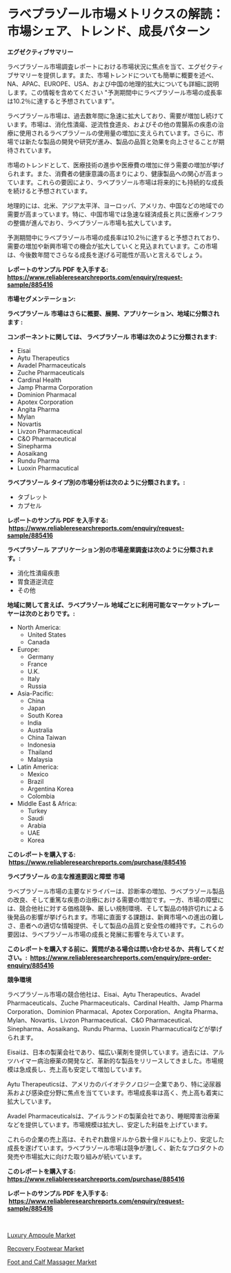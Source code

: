 <p><h1>ラベプラゾール市場メトリクスの解読：市場シェア、トレンド、成長パターン</h1></p><p><strong>エグゼクティブサマリー</strong></p>
<p><p>ラベプラゾール市場調査レポートにおける市場状況に焦点を当て、エグゼクティブサマリーを提供します。また、市場トレンドについても簡単に概要を述べ、NA、APAC、EUROPE、USA、および中国の地理的拡大についても詳細に説明します。この情報を含めてください "予測期間中にラベプラゾール市場の成長率は10.2％に達すると予想されています"。</p><p>ラベプラゾール市場は、過去数年間に急速に拡大しており、需要が増加し続けています。市場は、消化性潰瘍、逆流性食道炎、およびその他の胃腸系の疾患の治療に使用されるラベプラゾールの使用量の増加に支えられています。さらに、市場では新たな製品の開発や研究が進み、製品の品質と効果を向上させることが期待されています。</p><p>市場のトレンドとして、医療技術の進歩や医療費の増加に伴う需要の増加が挙げられます。また、消費者の健康意識の高まりにより、健康製品への関心が高まっています。これらの要因により、ラベプラゾール市場は将来的にも持続的な成長を続けると予想されています。</p><p>地理的には、北米、アジア太平洋、ヨーロッパ、アメリカ、中国などの地域での需要が高まっています。特に、中国市場では急速な経済成長と共に医療インフラの整備が進んでおり、ラベプラゾール市場も拡大しています。</p><p>予測期間中にラベプラゾール市場の成長率は10.2％に達すると予想されており、需要の増加や新興市場での機会が拡大していくと見込まれています。この市場は、今後数年間でさらなる成長を遂げる可能性が高いと言えるでしょう。</p></p>
<p><strong>レポートのサンプル PDF を入手する: <a href="https://www.reliableresearchreports.com/enquiry/request-sample/885416">https://www.reliableresearchreports.com/enquiry/request-sample/885416</a></strong></p>
<p><strong>市場セグメンテーション:</strong></p>
<p><strong> ラベプラゾール 市場はさらに概要、展開、アプリケーション、地域に分類されます :</strong></p>
<p><strong>コンポーネントに関しては、 ラベプラゾール 市場は次のように分類されます: &nbsp;</strong></p>
<p><ul><li>Eisai</li><li>Aytu Therapeutics</li><li>Avadel Pharmaceuticals</li><li>Zuche Pharmaceuticals</li><li>Cardinal Health</li><li>Jamp Pharma Corporation</li><li>Dominion Pharmacal</li><li>Apotex Corporation</li><li>Angita Pharma</li><li>Mylan</li><li>Novartis</li><li>Livzon Pharmaceutical</li><li>C&O Pharmaceutical</li><li>Sinepharma</li><li>Aosaikang</li><li>Rundu Pharma</li><li>Luoxin Pharmacutical</li></ul></p>
<p><strong> ラベプラゾール タイプ別の市場分析は次のように分類されます。:</strong></p>
<p><ul><li>タブレット</li><li>カプセル</li></ul></p>
<p><strong>レポートのサンプル PDF を入手する: &nbsp;<a href="https://www.reliableresearchreports.com/enquiry/request-sample/885416">https://www.reliableresearchreports.com/enquiry/request-sample/885416</a></strong></p>
<p><strong> ラベプラゾール アプリケーション別の市場産業調査は次のように分類されます。:</strong></p>
<p><ul><li>消化性潰瘍疾患</li><li>胃食道逆流症</li><li>その他</li></ul></p>
<p><strong>地域に関して言えば、ラベプラゾール 地域ごとに利用可能なマーケットプレーヤーは次のとおりです。:</strong></p>
<p><ul>
    <li>
        North America:
        <ul>
            <li>United States</li>
            <li>Canada</li>
        </ul>
    </li>
    <li>
        Europe:
        <ul>
            <li>Germany</li>
            <li>France</li>
            <li>U.K.</li>
            <li>Italy</li>
            <li>Russia</li>
        </ul>
    </li>
    <li>
        Asia-Pacific:
        <ul>
            <li>China</li>
            <li>Japan</li>
            <li>South Korea</li>
            <li>India</li>
            <li>Australia</li>
            <li>China Taiwan</li>
            <li>Indonesia</li>
            <li>Thailand</li>
            <li>Malaysia</li>
        </ul>
    </li>
    <li>
        Latin America:
        <ul>
            <li>Mexico</li>
            <li>Brazil</li>
            <li>Argentina Korea</li>
            <li>Colombia</li>
        </ul>
    </li>
    <li>
        Middle East & Africa:
        <ul>
            <li>Turkey</li>
            <li>Saudi</li>
            <li>Arabia</li>
            <li>UAE</li>
            <li>Korea</li>
        </ul>
    </li>
    </ul></p>
<p><strong>このレポートを購入する: &nbsp;<a href="https://www.reliableresearchreports.com/purchase/885416">https://www.reliableresearchreports.com/purchase/885416</a></strong></p>
<p><strong>ラベプラゾール の主な推進要因と障壁 市場</strong></p>
<p><p>ラベプラゾール市場の主要なドライバーは、診断率の増加、ラベプラゾール製品の改良、そして重篤な疾患の治療における需要の増加です。一方、市場の障壁には、競合他社に対する価格競争、厳しい規制環境、そして製品の特許切れによる後発品の影響が挙げられます。市場に直面する課題は、新興市場への進出の難しさ、患者への適切な情報提供、そして製品の品質と安全性の維持です。これらの要因は、ラベプラゾール市場の成長と発展に影響を与えています。</p></p>
<p><strong>このレポートを購入する前に、質問がある場合は問い合わせるか、共有してください。:&nbsp; <a href="https://www.reliableresearchreports.com/enquiry/pre-order-enquiry/885416">https://www.reliableresearchreports.com/enquiry/pre-order-enquiry/885416</a></strong></p>
<p><strong>競争環境</strong></p>
<p><p>ラベプラゾール市場の競合他社は、Eisai、Aytu Therapeutics、Avadel Pharmaceuticals、Zuche Pharmaceuticals、Cardinal Health、Jamp Pharma Corporation、Dominion Pharmacal、Apotex Corporation、Angita Pharma、Mylan、Novartis、Livzon Pharmaceutical、C&O Pharmaceutical、Sinepharma、Aosaikang、Rundu Pharma、Luoxin Pharmacuticalなどが挙げられます。</p><p>Eisaiは、日本の製薬会社であり、幅広い薬剤を提供しています。過去には、アルツハイマー病治療薬の開発など、革新的な製品をリリースしてきました。市場規模は急成長し、売上高も安定して増加しています。</p><p>Aytu Therapeuticsは、アメリカのバイオテクノロジー企業であり、特に泌尿器系および感染症分野に焦点を当てています。市場成長率は高く、売上高も着実に拡大しています。</p><p>Avadel Pharmaceuticalsは、アイルランドの製薬会社であり、睡眠障害治療薬などを提供しています。市場規模は拡大し、安定した利益を上げています。</p><p>これらの企業の売上高は、それぞれ数億ドルから数十億ドルにも上り、安定した成長を遂げています。ラベプラゾール市場は競争が激しく、新たなプロダクトの発売や市場拡大に向けた取り組みが続いています。</p></p>
<p><strong>このレポートを購入する: &nbsp; <a href="https://www.reliableresearchreports.com/purchase/885416">https://www.reliableresearchreports.com/purchase/885416</a></strong></p>
<p><strong>レポートのサンプル PDF を入手する: &nbsp;<a href="https://www.reliableresearchreports.com/enquiry/request-sample/885416">https://www.reliableresearchreports.com/enquiry/request-sample/885416</a></strong><strong></strong></p>
<p>&nbsp;</p>
<p><p><a href="https://github.com/JameTravis/Market-Research-Report-List-4/blob/main/luxury-ampoule-market.md">Luxury Ampoule Market</a></p><p><a href="https://github.com/lataunyatinikmelvin59ilbd0dv/Market-Research-Report-List-1/blob/main/recovery-footwear-market.md">Recovery Footwear Market</a></p><p><a href="https://github.com/pgtimber/Market-Research-Report-List-1/blob/main/foot-and-calf-massager-market.md">Foot and Calf Massager Market</a></p></p>